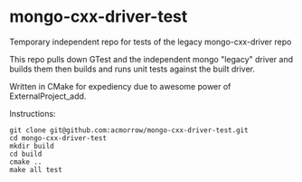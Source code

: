 mongo-cxx-driver-test
=====================

Temporary independent repo for tests of the legacy mongo-cxx-driver repo

This repo pulls down GTest and the independent mongo "legacy" driver and builds them
then builds and runs unit tests against the built driver.

Written in CMake for expediency due to awesome power of ExternalProject_add.

Instructions:

    git clone git@github.com:acmorrow/mongo-cxx-driver-test.git
    cd mongo-cxx-driver-test
    mkdir build
    cd build
    cmake ..
    make all test

